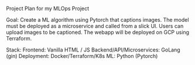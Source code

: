 Project Plan for my MLOps Project

Goal: Create a ML algorithm using Pytorch that captions images. The model must be deployed as a microservice and called from a slick UI. Users can upload images to be captioned. The webapp will be deployed on GCP using Terraform.

Stack:
Frontend: Vanilla HTML / JS
Backend/API/Microservices: GoLang (gin)
Deployment: Docker/Terraform/K8s
ML: Python (Pytorch)

